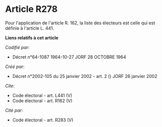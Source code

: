 # Article R278

Pour l'application de l'article R. 162, la liste des électeurs est celle qui est définie à l'article L. 441.

**Liens relatifs à cet article**

_Codifié par_:

  - Décret n°64-1087 1964-10-27 JORF 28 OCTOBRE 1964

_Créé par_:

  - Décret n°2002-105 du 25 janvier 2002 - art. 2 () JORF 26 janvier 2002

_Cite_:

  - Code électoral - art. L441 (V)
  - Code électoral - art. R162 (V)

_Cité par_:

  - Code électoral - art. R283 (V)

